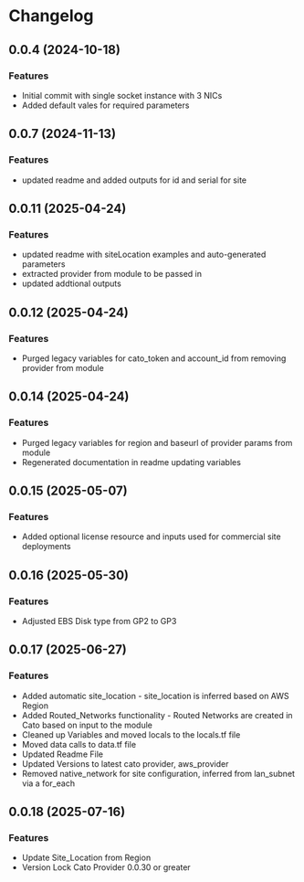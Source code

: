 # Changelog

## 0.0.4 (2024-10-18)

### Features
- Initial commit with single socket instance with 3 NICs
- Added default vales for required parameters

## 0.0.7 (2024-11-13)

### Features
- updated readme and added outputs for id and serial for site

## 0.0.11 (2025-04-24)

### Features
- updated readme with siteLocation examples and auto-generated parameters
- extracted provider from module to be passed in
- updated addtional outputs

## 0.0.12 (2025-04-24)

### Features
- Purged legacy variables for cato_token and account_id from removing provider from module

## 0.0.14 (2025-04-24)

### Features
- Purged legacy variables for region and baseurl of provider params from module
- Regenerated documentation in readme updating variables 

## 0.0.15 (2025-05-07)

### Features
- Added optional license resource and inputs used for commercial site deployments

## 0.0.16 (2025-05-30)

### Features
- Adjusted EBS Disk type from GP2 to GP3

## 0.0.17 (2025-06-27)

### Features
- Added automatic site_location - site_location is inferred based on AWS Region 
- Added Routed_Networks functionality - Routed Networks are created in Cato based on input to the module 
- Cleaned up Variables and moved locals to the locals.tf file 
- Moved data calls to data.tf file
- Updated Readme File 
- Updated Versions to latest cato provider, aws_provider 
- Removed native_network for site configuration, inferred from lan_subnet via a for_each

## 0.0.18 (2025-07-16)

### Features
 - Update Site_Location from Region
 - Version Lock Cato Provider 0.0.30 or greater